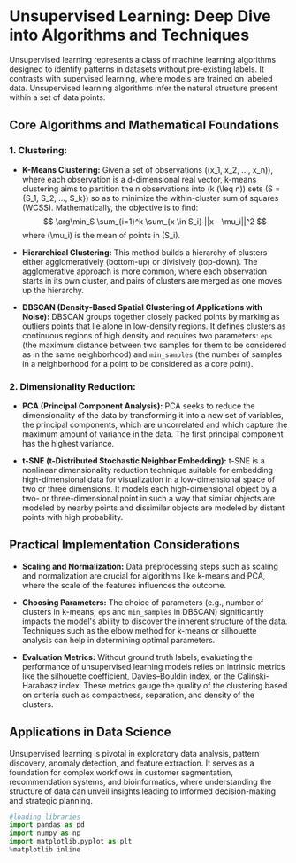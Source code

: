 # Unsupervised Learning: Deep Dive into Algorithms and Techniques

Unsupervised learning represents a class of machine learning algorithms designed to identify patterns in datasets without pre-existing labels. It contrasts with supervised learning, where models are trained on labeled data. Unsupervised learning algorithms infer the natural structure present within a set of data points.

## Core Algorithms and Mathematical Foundations

### 1. Clustering:

- **K-Means Clustering:** Given a set of observations \((x_1, x_2, ..., x_n)\), where each observation is a d-dimensional real vector, k-means clustering aims to partition the n observations into \(k (\leq n)\) sets \(S = \{S_1, S_2, ..., S_k\}\) so as to minimize the within-cluster sum of squares (WCSS). Mathematically, the objective is to find:
  $$
  \arg\min_S \sum_{i=1}^k \sum_{x \in S_i} ||x - \mu_i||^2
  $$
  where \(\mu_i\) is the mean of points in \(S_i\).

- **Hierarchical Clustering:** This method builds a hierarchy of clusters either agglomeratively (bottom-up) or divisively (top-down). The agglomerative approach is more common, where each observation starts in its own cluster, and pairs of clusters are merged as one moves up the hierarchy.

- **DBSCAN (Density-Based Spatial Clustering of Applications with Noise):** DBSCAN groups together closely packed points by marking as outliers points that lie alone in low-density regions. It defines clusters as continuous regions of high density and requires two parameters: `eps` (the maximum distance between two samples for them to be considered as in the same neighborhood) and `min_samples` (the number of samples in a neighborhood for a point to be considered as a core point).

### 2. Dimensionality Reduction:

- **PCA (Principal Component Analysis):** PCA seeks to reduce the dimensionality of the data by transforming it into a new set of variables, the principal components, which are uncorrelated and which capture the maximum amount of variance in the data. The first principal component has the highest variance.

- **t-SNE (t-Distributed Stochastic Neighbor Embedding):** t-SNE is a nonlinear dimensionality reduction technique suitable for embedding high-dimensional data for visualization in a low-dimensional space of two or three dimensions. It models each high-dimensional object by a two- or three-dimensional point in such a way that similar objects are modeled by nearby points and dissimilar objects are modeled by distant points with high probability.

## Practical Implementation Considerations

- **Scaling and Normalization:** Data preprocessing steps such as scaling and normalization are crucial for algorithms like k-means and PCA, where the scale of the features influences the outcome.

- **Choosing Parameters:** The choice of parameters (e.g., number of clusters in k-means, `eps` and `min_samples` in DBSCAN) significantly impacts the model's ability to discover the inherent structure of the data. Techniques such as the elbow method for k-means or silhouette analysis can help in determining optimal parameters.

- **Evaluation Metrics:** Without ground truth labels, evaluating the performance of unsupervised learning models relies on intrinsic metrics like the silhouette coefficient, Davies–Bouldin index, or the Caliński-Harabasz index. These metrics gauge the quality of the clustering based on criteria such as compactness, separation, and density of the clusters.

## Applications in Data Science

Unsupervised learning is pivotal in exploratory data analysis, pattern discovery, anomaly detection, and feature extraction. It serves as a foundation for complex workflows in customer segmentation, recommendation systems, and bioinformatics, where understanding the structure of data can unveil insights leading to informed decision-making and strategic planning.
```python
#loading libraries
import pandas as pd
import numpy as np
import matplotlib.pyplot as plt
%matplotlib inline
```

